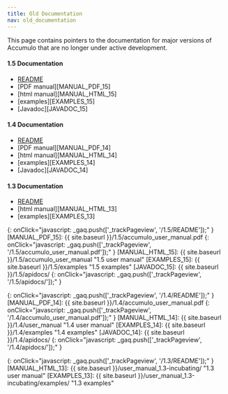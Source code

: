 ```yaml
---
title: Old Documentation
nav: old_documentation
---
```


This page contains pointers to the documentation for major versions of Accumulo that are no longer under active development.

#### 1.5 Documentation

* [README][README_15]
* [PDF manual][MANUAL_PDF_15]
* [html manual][MANUAL_HTML_15]
* [examples][EXAMPLES_15]
* [Javadoc][JAVADOC_15]

#### 1.4 Documentation

* [README][README_14]
* [PDF manual][MANUAL_PDF_14]
* [html manual][MANUAL_HTML_14]
* [examples][EXAMPLES_14]
* [Javadoc][JAVADOC_14]

#### 1.3 Documentation
* [README][README_13]
* [html manual][MANUAL_HTML_13]
* [examples][EXAMPLES_13]

[README_15]: https://git-wip-us.apache.org/repos/asf?p=accumulo.git;a=blob_plain;f=README;hb=1.5.4
{: onClick="javascript: _gaq.push(['_trackPageview', '/1.5/README']);" }
[MANUAL_PDF_15]: {{ site.baseurl }}/1.5/accumulo_user_manual.pdf
{: onClick="javascript: _gaq.push(['_trackPageview', '/1.5/accumulo_user_manual.pdf']);" }
[MANUAL_HTML_15]: {{ site.baseurl }}/1.5/accumulo_user_manual "1.5 user manual"
[EXAMPLES_15]: {{ site.baseurl }}/1.5/examples "1.5 examples"
[JAVADOC_15]: {{ site.baseurl }}/1.5/apidocs/
{: onClick="javascript: _gaq.push(['_trackPageview', '/1.5/apidocs/']);" }

[README_14]: https://git-wip-us.apache.org/repos/asf?p=accumulo.git;a=blob_plain;f=README;hb=f7d87b6e407de6597b6c0ca60ca1b6a321faf237
{: onClick="javascript: _gaq.push(['_trackPageview', '/1.4/README']);" }
[MANUAL_PDF_14]: {{ site.baseurl }}/1.4/accumulo_user_manual.pdf
{: onClick="javascript: _gaq.push(['_trackPageview', '/1.4/accumulo_user_manual.pdf']);" }
[MANUAL_HTML_14]: {{ site.baseurl }}/1.4/user_manual "1.4 user manual"
[EXAMPLES_14]: {{ site.baseurl }}/1.4/examples "1.4 examples"
[JAVADOC_14]: {{ site.baseurl }}/1.4/apidocs/
{: onClick="javascript: _gaq.push(['_trackPageview', '/1.4/apidocs/']);" }

[README_13]: https://git-wip-us.apache.org/repos/asf?p=accumulo.git;a=blob_plain;f=README;h=86713d9b6add9038d5130b4a23ba4a79b72d0f15;hb=3b4ffc158945c1f834fc6f257f21484c61691d0f
{: onClick="javascript: _gaq.push(['_trackPageview', '/1.3/README']);" }
[MANUAL_HTML_13]: {{ site.baseurl }}/user_manual_1.3-incubating/ "1.3 user manual"
[EXAMPLES_13]: {{ site.baseurl }}/user_manual_1.3-incubating/examples/ "1.3 examples"
